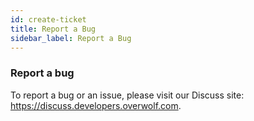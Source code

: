 ```yaml
---
id: create-ticket
title: Report a Bug
sidebar_label: Report a Bug
---
```


### Report a bug
To report a bug or an issue, please visit our Discuss site: https://discuss.developers.overwolf.com.